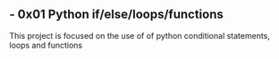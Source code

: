 ## - 0x01 Python if/else/loops/functions
This project is focused on the use of of python conditional statements, loops and functions
